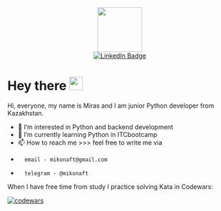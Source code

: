 <div id="header" align="center">
  <img src="https://media.giphy.com/media/M9gbBd9nbDrOTu1Mqx/giphy.gif" width="100"/>
</div>


<div id="badges" align="center">
  <a href="www.linkedin.com/in/miras-maxutov">
    <img src="https://img.shields.io/badge/LinkedIn-blue?style=for-the-badge&logo=linkedin&logoColor=white" alt="LinkedIn Badge"/>
  </a>
 </div>

<h1>
  Hey there
  <img src="https://media.giphy.com/media/hvRJCLFzcasrR4ia7z/giphy.gif" width="30px"/>
</h1>

Hi, everyone, my name is Miras and I am junior Python developer from Kazakhstan.
- 👀 I’m interested in Python and backend development
- 🌱 I’m currently learning Python in ITCbootcamp
- 📫 How to reach me >>> feel free to write me via 
-       email - mikonaft@gmail.com
-       telegram - @mikonaft
      
When I have free time from study I practice solving Kata in Codewars:

[![codewars](https://www.codewars.com/users/mikonaft/badges/small)](https://www.codewars.com/users/mikonaft)   
